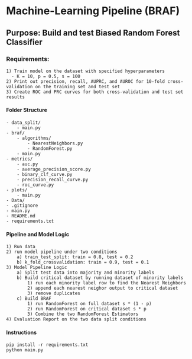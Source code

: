 # Machine-Learning Pipeline (BRAF)

## Purpose: Build and test Biased Random Forest Classifier
### Requirements: 
    1) Train model on the dataset with specified hyperparameters
      - K = 10, p = 0.5, s = 100
    2) Print out precision, recall, AUPRC, and AUROC for 10-fold cross-validation on the training set and test set
    3) Create ROC and PRC curves for both cross-validation and test set results
    
#### Folder Structure
    - data_split/
        - main.py
    - braf/
        - algorithms/
            - NearestNeighbors.py
            - RandomForest.py
        - main.py
    - metrics/
        - auc.py
        - average_precision_score.py
        - binary_clf_curve.py
        - precision_recall_curve.py
        - roc_curve.py
    - plots/
        - main.py
    - Data/
    - .gitignore
    - main.py
    - README.md
    - requirements.txt
    
#### Pipeline and Model Logic
    1) Run data
    2) run model pipeline under two conditions
        a) train_test_split: train = 0.8, test = 0.2
        b) k_fold_crossvalidation: train = 0.9, test = 0.1
    3) Model Pipeline Logic
        a) Split test data into majority and minority labels
        b) Build critical dataset by running dataset of minority labels
            1) run each minority label row to find the Nearest Neighbors
            2) append each nearest neighor output to critical dataset
            3) remove duplicates
        c) Build BRAF
            1) run RandomForest on full dataset s * (1 - p)
            2) run RandomForest on critical dataset s * p
            3) Combine the two RandomForest Estimators
    4) Evaluation Report on the two data split conditions
    
#### Instructions
    pip install -r requirements.txt
    python main.py
 
